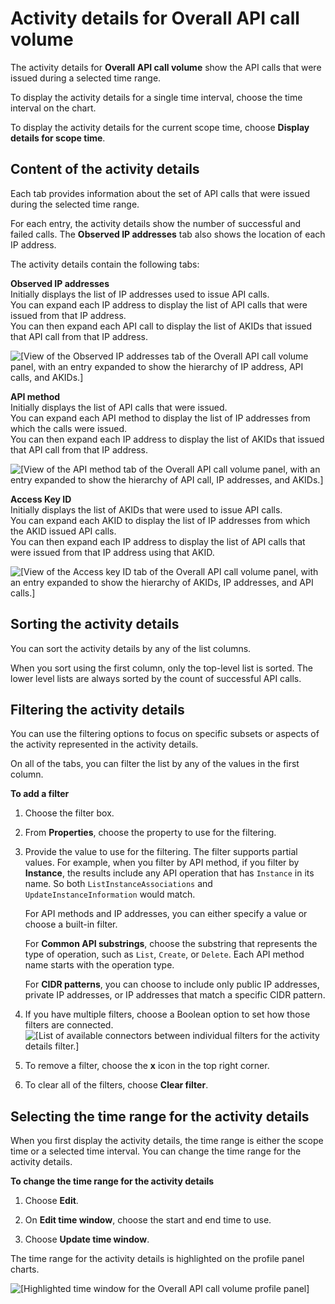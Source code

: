 # Activity details for Overall API call volume<a name="profile-panel-drilldown-overall-api-volume"></a>

The activity details for **Overall API call volume** show the API calls that were issued during a selected time range\.

To display the activity details for a single time interval, choose the time interval on the chart\.

To display the activity details for the current scope time, choose **Display details for scope time**\.

## Content of the activity details<a name="drilldown-api-volume-content"></a>

Each tab provides information about the set of API calls that were issued during the selected time range\.

For each entry, the activity details show the number of successful and failed calls\. The **Observed IP addresses** tab also shows the location of each IP address\.

The activity details contain the following tabs:

**Observed IP addresses**  
Initially displays the list of IP addresses used to issue API calls\.  
You can expand each IP address to display the list of API calls that were issued from that IP address\.  
You can then expand each API call to display the list of AKIDs that issued that API call from that IP address\.  

![\[View of the Observed IP addresses tab of the Overall API call volume panel, with an entry expanded to show the hierarchy of IP address, API calls, and AKIDs.\]](http://docs.aws.amazon.com/detective/latest/userguide/images/screen_profile_panel_drilldown_api_ipaddress.png)

**API method**  
Initially displays the list of API calls that were issued\.  
You can expand each API method to display the list of IP addresses from which the calls were issued\.  
You can then expand each IP address to display the list of AKIDs that issued that API call from that IP address\.  

![\[View of the API method tab of the Overall API call volume panel, with an entry expanded to show the hierarchy of API call, IP addresses, and AKIDs.\]](http://docs.aws.amazon.com/detective/latest/userguide/images/screen_profile_panel_drilldown_api_apimethods.png)

**Access Key ID**  
Initially displays the list of AKIDs that were used to issue API calls\.  
You can expand each AKID to display the list of IP addresses from which the AKID issued API calls\.  
You can then expand each IP address to display the list of API calls that were issued from that IP address using that AKID\.  

![\[View of the Access key ID tab of the Overall API call volume panel, with an entry expanded to show the hierarchy of AKIDs, IP addresses, and API calls.\]](http://docs.aws.amazon.com/detective/latest/userguide/images/screen_profile_panel_drilldown_api_akids.png)

## Sorting the activity details<a name="drilldown-api-volume-sort"></a>

You can sort the activity details by any of the list columns\.

When you sort using the first column, only the top\-level list is sorted\. The lower level lists are always sorted by the count of successful API calls\.

## Filtering the activity details<a name="drilldown-api-volume-filter"></a>

You can use the filtering options to focus on specific subsets or aspects of the activity represented in the activity details\.

On all of the tabs, you can filter the list by any of the values in the first column\.

**To add a filter**

1. Choose the filter box\.

1. From **Properties**, choose the property to use for the filtering\.

1. Provide the value to use for the filtering\. The filter supports partial values\. For example, when you filter by API method, if you filter by **Instance**, the results include any API operation that has `Instance` in its name\. So both `ListInstanceAssociations` and `UpdateInstanceInformation` would match\.

   For API methods and IP addresses, you can either specify a value or choose a built\-in filter\.

   For **Common API substrings**, choose the substring that represents the type of operation, such as `List`, `Create`, or `Delete`\. Each API method name starts with the operation type\.

   For **CIDR patterns**, you can choose to include only public IP addresses, private IP addresses, or IP addresses that match a specific CIDR pattern\.

1. If you have multiple filters, choose a Boolean option to set how those filters are connected\.  
![\[List of available connectors between individual filters for the activity details filter.\]](http://docs.aws.amazon.com/detective/latest/userguide/images/screen_profile_panel_drilldown_filterconnectors.png)

1. To remove a filter, choose the **x** icon in the top right corner\.

1. To clear all of the filters, choose **Clear filter**\.

## Selecting the time range for the activity details<a name="drilldown-api-volume-time-range"></a>

 When you first display the activity details, the time range is either the scope time or a selected time interval\. You can change the time range for the activity details\.

**To change the time range for the activity details**

1. Choose **Edit**\.

1. On **Edit time window**, choose the start and end time to use\.

1. Choose **Update time window**\.

The time range for the activity details is highlighted on the profile panel charts\.

![\[Highlighted time window for the Overall API call volume profile panel\]](http://docs.aws.amazon.com/detective/latest/userguide/images/screen_profile_panel_drilldown_api_timehighlight.png)